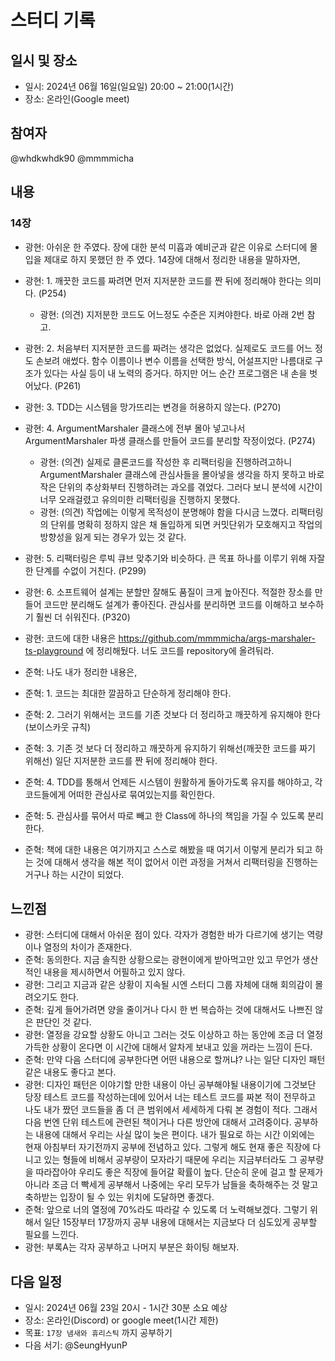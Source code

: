 # 스터디 기록

## 일시 및 장소

- 일시: 2024년 06월 16일(일요일) 20:00 ~ 21:00(1시간)
- 장소: 온라인(Google meet)

## 참여자

@whdkwhdk90 @mmmmicha

## 내용

### 14장

- 광현: 아쉬운 한 주였다. 장에 대한 분석 미흡과 예비군과 같은 이유로 스터디에 몰입을 제대로 하지 못했던 한 주 였다. 14장에 대해서 정리한 내용을 말하자면,
- 광현: 1. 깨끗한 코드를 짜려면 먼저 지저분한 코드를 짠 뒤에 정리해야 한다는 의미다. (P254)
  - 광현: (의견) 지저분한 코드도 어느정도 수준은 지켜야한다. 바로 아래 2번 참고.
- 광현: 2. 처음부터 지저분한 코드를 짜려는 생각은 없었다. 실제로도 코드를 어느 정도 손보려 애썼다. 함수 이름이나 변수 이름을 선택한 방식, 어설프지만 나름대로 구조가 있다는 사실 등이 내 노력의 증거다. 하지만 어느 순간 프로그램은 내 손을 벗어났다. (P261)
- 광현: 3. TDD는 시스템을 망가뜨리는 변경을 허용하지 않는다. (P270)
- 광현: 4. ArgumentMarshaler 클래스에 전부 몰아 넣고나서 ArgumentMarshaler 파생 클래스를 만들어 코드를 분리할 작정이었다. (P274)
  - 광현: (의견) 실제로 클론코드를 작성한 후 리팩터링을 진행하려고하니 ArgumentMarshaler 클래스에 관심사들을 몰아넣을 생각을 하지 못하고 바로 작은 단위의 추상화부터 진행하려는 과오를 겪었다.
         그러다 보니 분석에 시간이 너무 오래걸렸고 유의미한 리팩터링을 진행하지 못했다.
  - 광현: (의견) 작업에는 이렇게 목적성이 분명해야 함을 다시금 느꼈다. 리팩터링의 단위를 명확히 정하지 않은 채 돌입하게 되면 커밋단위가 모호해지고 작업의 방향성을 잃게 되는 경우가 있는 것 같다.
- 광현: 5. 리팩터링은 루빅 큐브 맞추기와 비슷하다. 큰 목표 하나를 이루기 위해 자잘한 단계를 수없이 거친다. (P299)
- 광현: 6. 소프트웨어 설계는 분할만 잘해도 품질이 크게 높아진다. 적절한 장소를 만들어 코드만 분리해도 설계가 좋아진다. 관심사를 분리하면 코드를 이해하고 보수하기 훨씬 더 쉬워진다. (P320)
- 광현: 코드에 대한 내용은 https://github.com/mmmmicha/args-marshaler-ts-playground 에 정리해뒀다. 너도 코드를 repository에 올려둬라.

- 준혁: 나도 내가 정리한 내용은,
- 준혁: 1. 코드는 최대한 깔끔하고 단순하게 정리해야 한다.
- 준혁: 2. 그러기 위해서는 코드를 기존 것보다 더 정리하고 깨끗하게 유지해야 한다(보이스카웃 규칙)
- 준혁: 3. 기존 것 보다 더 정리하고 깨끗하게 유지하기 위해선(깨끗한 코드를 짜기 위해선) 일단 지저분한 코드를 짠 뒤에 정리해야 한다.
- 준혁: 4. TDD를 통해서 언제든 시스템이 원활하게 돌아가도록 유지를 해야하고, 각 코드들에게 어떠한 관심사로 묶여있는지를 확인한다.
- 준혁: 5. 관심사를 묶어서 따로 빼고 한 Class에 하나의 책임을 가질 수 있도록 분리한다.
- 준혁: 책에 대한 내용은 여기까지고 스스로 해봤을 때 여기서 이렇게 분리가 되고 하는 것에 대해서 생각을 해본 적이 없어서 이런 과정을 거쳐서 리팩터링을 진행하는 거구나 하는 시간이 되었다.

## 느낀점

- 광현: 스터디에 대해서 아쉬운 점이 있다. 각자가 경험한 바가 다르기에 생기는 역량이나 열정의 차이가 존재한다.
- 준혁: 동의한다. 지금 솔직한 상황으로는 광현이에게 받아먹고만 있고 무언가 생산적인 내용을 제시하면서 어필하고 있지 않다.
- 광현: 그리고 지금과 같은 상황이 지속될 시엔 스터디 그룹 자체에 대해 회의감이 몰려오기도 한다.
- 준혁: 깊게 들어가려면 양을 줄이거나 다시 한 번 복습하는 것에 대해서도 나쁘진 않은 판단인 것 같다.
- 광현: 열정을 강요할 상황도 아니고 그러는 것도 이상하고 하는 동안에 조금 더 열정 가득한 상황이 온다면 이 시간에 대해서 알차게 보내고 있을 꺼라는 느낌이 든다.
- 준혁: 만약 다음 스터디에 공부한다면 어떤 내용으로 할꺼냐? 나는 일단 디자인 패턴같은 내용도 좋다고 본다.
- 광현: 디자인 패턴은 이야기할 만한 내용이 아닌 공부해야될 내용이기에 그것보단 당장 테스트 코드를 작성하는데에 있어서 너는 테스트 코드를 짜본 적이 전무하고
        나도 내가 짰던 코드들을 좀 더 큰 범위에서 세세하게 다뤄 본 경험이 적다. 그래서 다음 번엔 단위 테스트에 관련된 책이거나 다른 방안에 대해서 고려중이다. 
        공부하는 내용에 대해서 우리는 사실 많이 늦은 편이다. 내가 필요로 하는 시간 이외에는 현재 아침부터 자기전까지 공부에 전념하고 있다. 그렇게 해도 현재 
        좋은 직장에 다니고 있는 형들에 비해서 공부량이 모자라기 때문에 우리는 지금부터라도 그 공부량을 따라잡아야 우리도 좋은 직장에 들어갈 확률이 높다.
        단순히 운에 걸고 할 문제가 아니라 조금 더 빡세게 공부해서 나중에는 우리 모두가 남들을 축하해주는 것 말고 축하받는 입장이 될 수 있는 위치에 도달하면 좋겠다.
- 준혁: 앞으로 너의 열정에 70%라도 따라갈 수 있도록 더 노력해보겠다. 그렇기 위해서 일단 15장부터 17장까지 공부 내용에 대해서는 지금보다 더 심도있게 공부할 필요를 느낀다.
- 광현: 부록A는 각자 공부하고 나머지 부분은 화이팅 해보자.

## 다음 일정

- 일시: 2024년 06월 23일 20시 - 1시간 30분 소요 예상
- 장소: 온라인(Discord) or google meet(1시간 제한)
- 목표: `17장 냄새와 휴리스틱` 까지 공부하기
- 다음 서기: @SeungHyunP 
